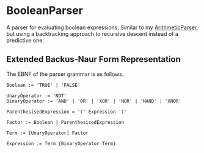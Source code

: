 # BooleanParser
A parser for evaluating boolean expressions. Similar to my [ArithmeticParser](https://github.com/Tom01098/ArithmeticParser), but using a backtracking approach to recursive descent instead of a predictive one.

## Extended Backus-Naur Form Representation
The EBNF of the parser grammar is as follows.

```
Boolean := 'TRUE' | 'FALSE'

UnaryOperator := 'NOT'
BinaryOperator := 'AND' | 'OR' | 'XOR' | 'NOR' | 'NAND' | 'XNOR'

ParenthesisedExpression = '(' Expression ')'

Factor := Boolean | ParenthesisedExpression

Term := [UnaryOperator] Factor

Expression := Term {BinaryOperator Term}
```
